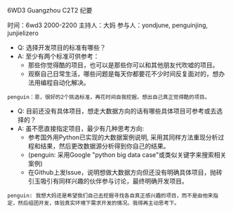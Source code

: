 6WD3 Guangzhou C2T2 纪要

时间：6wd3 2000-2200
主持人：大妈
参与人：yondjune, penguinjing, junjielizero

- Q: 选择开发项目的标准有哪些？
- A: 至少有两个标准可供参考：
  - 那些你觉得酷的项目，也可以是那些你可以和其他朋友代吹嘘的项目。
  - 观察自己日常生活，哪些问题是每天你都要花不少时间反复面对的，想办法用编程自动化解决。
  
```
penguin：恩，很好的2个挑选标准，再花时间自我挖掘，想出自己真正觉得酷的项目。
```

- Q: 目前还没有具体项目，想走大数据方向的话有哪些具体项目可参考或去选择的？
- A: 虽不愿直接指定项目，最少有几种思考方向:
  - 参考国外用Python已实现的大数据案例说明, 采用其同样方法重现分析过程和结果，然后更改数据源分析得到你自己的结果。
  - (penguin: 采用Google "python big data case"或类似关键字来搜索相关案例)
  - 在Github上发Issue，说明想做大数据方向但还没有明确具体项目，抛砖引玉吸引有同样兴趣的伙伴参与讨论，最终明确开发项目。
  
```
penguin: 我想大妈还是希望我们自己去挖掘寻找各自真正感兴趣的项目，而不是由他来指定，然后组团开发，体验真实环境下需求开发的情况。我得再主动思考下。
```